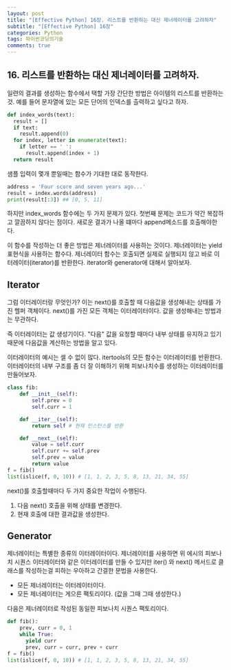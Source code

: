 ```yaml
---  
layout: post
title: "[Effective Python] 16장. 리스트를 반환하는 대신 제너레이터를 고려하자"
subtitle: "[Effective Python] 16장"  
categories: Python
tags: 파이썬코딩의기술
comments: true  
---  
```

## 16. 리스트를 반환하는 대신 제너레이터를 고려하자.

일련의 결과를 생성하는 함수에서 택할 가장 간단한 방법은 아이템의 리스트를 반환하는 것. 예를 들어 문자열에 있는 모든 단어의 인덱스를 츨력하고 싶다고 하자.

```python
def index_words(text):
  result = []
  if text:
    result.append(0)
  for index, letter in enumerate(text):
    if letter == ' ':
      result.append(index + 1)
  return result
```

샘플 입력이 몇개 뿐일때는 함수가 기대한 대로 동작한다.
```python
address = 'Four score and seven years ago...'
result = index.words(address)
print(result[:3]) ## [0, 5, 11]
```

하지만 index_words 함수에는 두 가지 문제가 있다.
첫번째 문제는 코드가 약간 복잡하고 깔끔하지 않다는 점이다. 새로운 결과가 나올 떄마다 append메소드를 호출해야한다.

이 함수를 작성하는 더 좋은 방법은 제너레이터를 사용하는 것이다. 제너레이터는 yield 표현식을 사용하는 함수다. 제너레이터 함수는 호출되면 실제로 실행되지 않고 바로 이터레이터(iterator)를 반환한다. iterator와 generator에 대해서 알아보자.

## Iterator
그럼 이터레이터랑 무엇인가? 이는 next()를 호출할 때 다음값을 생성해내는 상태를 가진 헬퍼 객체이다. next()를 가진 모든 객체는 이터레이터이다. 값을 생성해내는 방법과는 무관하다.

즉 이터레이터는 값 생성기이다. "다음" 값을 요청할 때마다 내부 상태를 유지하고 있기 때문에 다음값을 계산하는 방법을 알고 있다.

이터레이터의 예시는 셀 수 없이 많다. itertools의 모든 함수는 이터레이터를 반환한다. 이터레이터의 내부 구조를 좀 더 잘 이해하기 위해 피보나치수를 생성하는 이터레이터를 만들어보자.
```python
class fib:
    def __init__(self):
        self.prev = 0
        self.curr = 1

    def __iter__(self):
        return self # 현재 인스턴스를 반환

    def __next__(self):
        value = self.curr
        self.curr += self.prev
        self.prev = value
        return value
f = fib()
list(islice(f, 0, 10)) # [1, 1, 2, 3, 5, 8, 13, 21, 34, 55]
```

next()를 호출할때마다 두 가지 중요한 작업이 수행된다.
1. 다음 next() 호출을 위해 상태를 변경한다.
2. 현재 호출에 대한 결과값을 생성한다.

## Generator
제너레이터는 특별한 종류의 이터레이터이다. 제너레이터를 사용하면 위 에시의 피보나치 시퀀스 이터레이터와 같은 이터레이터를 만들 수 있지만 iter() 와 next() 메서드로 클래스를 작성하는걸 피하는 우아하고 간결한 문법을 사용한다.

- 모든 제너레이터는 이터레이터이다.
- 모든 제너레이터는 게으른 팩토리이다. (값을 그때 그때 생성한다.)

다음은 제너레이터로 작성된 동일한 피보나치 시퀀스 팩토리이다.
```python
def fib():
    prev, curr = 0, 1
    while True:
      yield curr
      prev, curr = curr, prev + curr
f = fib()
list(islice(f, 0, 10)) # [1, 1, 2, 3, 5, 8, 13, 21, 34, 55]
```
